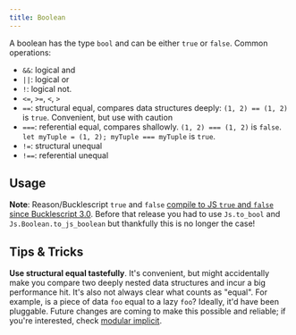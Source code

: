```yaml
---
title: Boolean
---
```


A boolean has the type `bool` and can be either `true` or `false`. Common operations:

- `&&`: logical and
- `||`: logical or
- `!`: logical not.
- `<=`, `>=`, `<`, `>`
- `==`: structural equal, compares data structures deeply: `(1, 2) == (1, 2)` is `true`. Convenient, but use with caution
- `===`: referential equal, compares shallowly. `(1, 2) === (1, 2)` is `false`. `let myTuple = (1, 2); myTuple === myTuple` is `true`.
- `!=`: structural unequal
- `!==`: referential unequal

## Usage

**Note**: Reason/Bucklescript `true` and `false` [compile to JS `true` and `false` since Bucklescript 3.0](https://bucklescript.github.io/blog/2018/04/16/release-3-0-0.html). Before that release you had to use `Js.to_bool` and `Js.Boolean.to_js_boolean` but thankfully this is no longer the case!

## Tips & Tricks

**Use structural equal tastefully**. It's convenient, but might accidentally make you compare two deeply nested data structures and incur a big performance hit. It's also not always clear what counts as "equal". For example, is a piece of data `foo` equal to a lazy `foo`? Ideally, it'd have been pluggable. Future changes are coming to make this possible and reliable; if you're interested, check [modular implicit](https://www.reddit.com/r/ocaml/comments/2vyk10/modular_implicits/).
